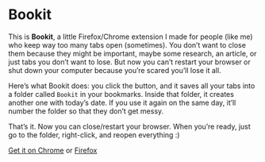 # Bookit

This is **Bookit**, a little Firefox/Chrome extension I made for people (like me) who keep way too many tabs open (sometimes). You don’t want to close them because they might be important, maybe some research, an article, or just tabs you don’t want to lose. But now you can’t restart your browser or shut down your computer because you’re scared you’ll lose it all.

Here’s what Bookit does: you click the button, and it saves all your tabs into a folder called `Bookit` in your bookmarks. Inside that folder, it creates another one with today’s date. If you use it again on the same day, it’ll number the folder so that they don’t get messy.

That’s it. Now you can close/restart your browser. When you’re ready, just go to the folder, right-click, and reopen everything :)

[Get it on Chrome](https://chromewebstore.google.com/detail/bookit/aciacgkaikpibanahejepijpgbagiebe?hl=en&pli=1) or [Firefox](https://addons.mozilla.org/en-CA/firefox/addon/bookit/)
